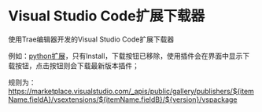 # Visual Studio Code扩展下载器
使用Trae编辑器开发的Visual Studio Code扩展下载器

例如：[python扩展](https://marketplace.visualstudio.com/items?itemName=ms-python.python)，只有Install，下载按钮已移除，使用插件会在界面中显示下载按钮，点击按钮则会下载最新版本插件；

规则为：https://marketplace.visualstudio.com/_apis/public/gallery/publishers/${itemName.fieldA}/vsextensions/${itemName.fieldB}/${version}/vspackage
